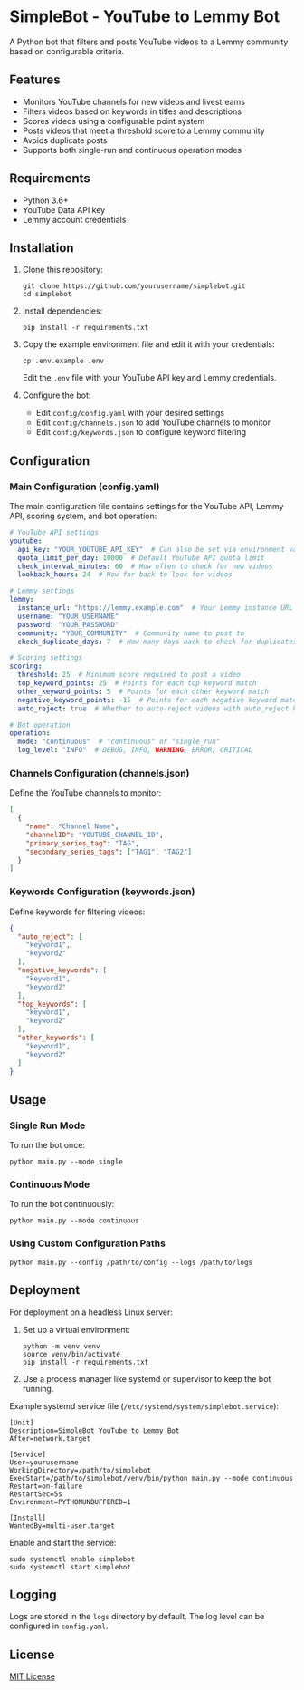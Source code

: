 # SimpleBot - YouTube to Lemmy Bot

A Python bot that filters and posts YouTube videos to a Lemmy community based on configurable criteria.

## Features

- Monitors YouTube channels for new videos and livestreams
- Filters videos based on keywords in titles and descriptions
- Scores videos using a configurable point system
- Posts videos that meet a threshold score to a Lemmy community
- Avoids duplicate posts
- Supports both single-run and continuous operation modes

## Requirements

- Python 3.6+
- YouTube Data API key
- Lemmy account credentials

## Installation

1. Clone this repository:
   ```
   git clone https://github.com/yourusername/simplebot.git
   cd simplebot
   ```

2. Install dependencies:
   ```
   pip install -r requirements.txt
   ```

3. Copy the example environment file and edit it with your credentials:
   ```
   cp .env.example .env
   ```
   
   Edit the `.env` file with your YouTube API key and Lemmy credentials.

4. Configure the bot:
   - Edit `config/config.yaml` with your desired settings
   - Edit `config/channels.json` to add YouTube channels to monitor
   - Edit `config/keywords.json` to configure keyword filtering

## Configuration

### Main Configuration (config.yaml)

The main configuration file contains settings for the YouTube API, Lemmy API, scoring system, and bot operation:

```yaml
# YouTube API settings
youtube:
  api_key: "YOUR_YOUTUBE_API_KEY"  # Can also be set via environment variable
  quota_limit_per_day: 10000  # Default YouTube API quota limit
  check_interval_minutes: 60  # How often to check for new videos
  lookback_hours: 24  # How far back to look for videos

# Lemmy settings
lemmy:
  instance_url: "https://lemmy.example.com"  # Your Lemmy instance URL
  username: "YOUR_USERNAME"
  password: "YOUR_PASSWORD"
  community: "YOUR_COMMUNITY"  # Community name to post to
  check_duplicate_days: 7  # How many days back to check for duplicates

# Scoring settings
scoring:
  threshold: 25  # Minimum score required to post a video
  top_keyword_points: 25  # Points for each top keyword match
  other_keyword_points: 5  # Points for each other keyword match
  negative_keyword_points: -15  # Points for each negative keyword match
  auto_reject: true  # Whether to auto-reject videos with auto_reject keywords

# Bot operation
operation:
  mode: "continuous"  # "continuous" or "single_run"
  log_level: "INFO"  # DEBUG, INFO, WARNING, ERROR, CRITICAL
```

### Channels Configuration (channels.json)

Define the YouTube channels to monitor:

```json
[
  {
    "name": "Channel Name",
    "channelID": "YOUTUBE_CHANNEL_ID",
    "primary_series_tag": "TAG",
    "secondary_series_tags": ["TAG1", "TAG2"]
  }
]
```

### Keywords Configuration (keywords.json)

Define keywords for filtering videos:

```json
{
  "auto_reject": [
    "keyword1",
    "keyword2"
  ],
  "negative_keywords": [
    "keyword1",
    "keyword2"
  ],
  "top_keywords": [
    "keyword1",
    "keyword2"
  ],
  "other_keywords": [
    "keyword1",
    "keyword2"
  ]
}
```

## Usage

### Single Run Mode

To run the bot once:

```
python main.py --mode single
```

### Continuous Mode

To run the bot continuously:

```
python main.py --mode continuous
```

### Using Custom Configuration Paths

```
python main.py --config /path/to/config --logs /path/to/logs
```

## Deployment

For deployment on a headless Linux server:

1. Set up a virtual environment:
   ```
   python -m venv venv
   source venv/bin/activate
   pip install -r requirements.txt
   ```

2. Use a process manager like systemd or supervisor to keep the bot running.

Example systemd service file (`/etc/systemd/system/simplebot.service`):

```
[Unit]
Description=SimpleBot YouTube to Lemmy Bot
After=network.target

[Service]
User=yourusername
WorkingDirectory=/path/to/simplebot
ExecStart=/path/to/simplebot/venv/bin/python main.py --mode continuous
Restart=on-failure
RestartSec=5s
Environment=PYTHONUNBUFFERED=1

[Install]
WantedBy=multi-user.target
```

Enable and start the service:
```
sudo systemctl enable simplebot
sudo systemctl start simplebot
```

## Logging

Logs are stored in the `logs` directory by default. The log level can be configured in `config.yaml`.

## License

[MIT License](LICENSE)